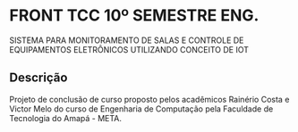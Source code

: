 # FRONT TCC 10º SEMESTRE ENG.

 SISTEMA PARA MONITORAMENTO DE SALAS E CONTROLE DE EQUIPAMENTOS ELETRÔNICOS UTILIZANDO CONCEITO DE IOT

## Descrição

Projeto de conclusão de curso proposto pelos acadêmicos Rainério Costa e Victor Melo do curso de Engenharia de Computação pela Faculdade de Tecnologia do Amapá - META.

